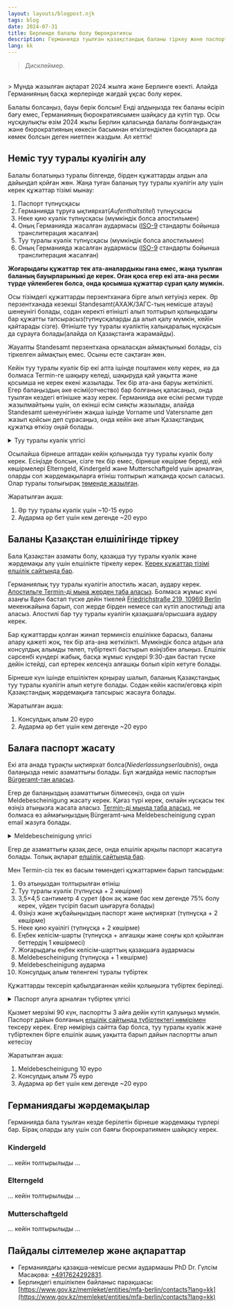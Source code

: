 ```yaml
---
layout: layouts/blogpost.njk
tags: blog
date: 2024-07-31
title: Берлинде балалы болу бюрократиясы
description: Германияда туылған қазақстандық баланы тіркеу және паспортын алу туралы нұсқаулық
lang: kk
---
```


> Дисклеймер.
<br>
> Мұнда жазылған ақпарат 2024 жылға және Берлинге өзекті. Алайда Германияның басқа жерлерінде жағдай ұқсас болу керек.

Балалы болсаңыз, бауы берік болсын! Енді алдыңызда тек баланы өсіріп бағу емес, Германияның бюрократиясымен шайқасу да күтіп тұр.
Осы нұсқаулықты өзім 2024 жылы Берлин қаласында балалы болғандықтан және бюрократияның көкесін басымнан өткізгендіктен басқаларға да көмек болсын деген ниетпен жаздым. Ал кеттік!

## <a name='geburtskunde-de'></a> Неміс туу туралы куәлігін алу

Балалы болатыңыз туралы білгенде, бірден құжаттарды алдын ала дайындап қойған жөн. Жаңа туған баланың туу туралы куәлігін алу үшін керек құжаттар тізімі мынау:

1. Паспорт түпнұсқасы
2. Германияда тұруға ықтиярхат(*Aufenthaltstitel*) түпнұсқасы
3. Неке қию куәлік түпнұсқасы (мүмкіндік болса апостильмен)
4. Оның Германияда жасалған аудармасы ([ISO-9][iso9] стандарты бойынша транслитерация жасалған)
5. Туу туралы куәлік түпнұсқасы (мүмкіндік болса апостильмен)
6. Оның Германияда жасалған аудармасы ([ISO-9][iso9] стандарты бойынша транслитерация жасалған)

**Жоғарыдағы құжаттар тек ата-аналардыкы ғана емес, жаңа туылған баланың бауырларыныкі де керек. Оған қоса егер екі ата-ана ресми түрде үйленбеген болса, онда қосымша құжаттар сұрап қалу мүмкін.**

Осы тізімдегі құжаттарды перзентханаға бірге алып кетуіңіз керек. Әр перзентханада кезекші Standesamt(АХАЖ/ЗАГС-тың немісше атауы) шенеунігі болады, содан керекті өтінішті алып толтырып қолыңыздағы бар құжатты тапсырасыз(түпнұсқаларды да алып қалу мүмкін, кейін қайтарады сізге). Өтініште туу туралы куәліктің халықаралық нұсқасын да сұрауға болады(алайда ол Қазақстанға жарамайды).

Жауапты Standesamt перзентхана орналасқан аймақтыныкі болады, сіз тіркелген аймақтың емес. Осыны есте сақтаған жөн.

Кейін туу туралы куәлік бір екі апта ішінде поштамен келу керек, иә да болмаса Termin-ге шақыру келеді, шақыруда қай уақытта және қосымша не керек екені жазылады. Тек бір ата-ана баруы жеткілікті. Егер балаңыздың әке есімі(отчество) бар болғаның қаласаңыз, онда туылған кездегі өтінішке жазу керек. Германияда әке есімі ресми түрде жазылмайтыны үшін, ол екінші есім сияқты жазылады, алайда Standesamt шенеунігінен жақша ішінде Vorname und Vatersname деп жазып қойсын деп сұрасаңыз, онда кейін әке атын Қазақстандық құжатқа өткізу оңай болады.

<details>
  <summary>Туу туралы куәлік үлгісі</summary>
  <img src='/images/geburtskunde.jpg' alt='Туу туралы куәлік үлгісінің суреті'/>
</details>

Осылайша бірнеше аптадан кейін қолыңызда туу туралы куәлік болу керек. Есіңізде болсын, сізге тек бір емес, бірнеше көшірме береді, кей көшірмелері Elterngeld, Kindergeld және Mutterschaftgeld үшін арналған, оларды сол жәрдемақыларға өтініш толтырып жатқанда қосып саласыз. Олар туралы толығырақ [төменде жазылған](#geld).

Жаратылған ақша:

1. Әр туу туралы куәлік үшін ~10-15 еуро
2. Аударма әр бет үшін кем дегенде ~20 еуро

## <a name='geburtskunde-kz'></a> Баланы Қазақстан елшілігінде тіркеу

Бала Қазақстан азаматы болу, қазақша туу туралы куәлік және жәрдемақы алу үшін елшілікте тіркелу керек. [Керек құжаттар тізімі елшілік сайтында бар][geburtskunde-kz].

Германиялық туу туралы куәлігін апостиль жасап, аудару керек. [Апостильге Termin-ді мына жерден таба аласыз][berlin-apostille]. Болмаса жұмыс күні азаңғы 8ден бастап түске дейін тікелей [Friedrichstraße 219, 10969 Berlin](https://maps.app.goo.gl/i8wCN7pgYnifgpW87) мекенжайына барып, сол жерде бірден немесе сәл күтіп апостильді ала аласыз. Апостилі бар туу туралы куәлігін қазақшаға/орысшаға аудару керек.

Бар құжаттарды қолған жинап терминсіз елшілікке барасыз, баланы апару қажеті жоқ, тек бір ата-ана жеткілікті. Мүмкіндік болса алдын ала консулдық алымды төлеп, түбіртекті бастырып өзіңізбен алыңыз. Елшілік сәрсенбі күндері жабық, басқа жұмыс күндері 9:30-дан бастап түске дейін істейді, сәл ертерек келсеңіз алғашқы болып кіріп кетуге болады.

Бірнеше күн ішінде елшіліктен қоңырау шалып, баланың Қазақстандық туу туралы куәлігін алып кетуге болады. Содан кейін каспи/еговқа кіріп Қазақстандық жәрдемақыға тапсырыс жасауға болады.

Жаратылған ақша:

1. Консулдық алым 20 еуро
2. Аударма әр бет үшін кем дегенде ~20 еуро

## <a name='passport'></a> Балаға паспорт жасату

Екі ата анада тұрақты ықтиярхат болса(*Niederlassungserlaubnis*), онда балаңызда неміс азаматтығы болады. Бұл жағдайда неміс паспортын [Bürgeramt-тан аласыз][passport-de].

Егер де балаңыздың азаматтығын білмесеңіз, онда ол үшін Meldebescheinigung жасату керек. Қағаз түрі керек, онлайн нұсқасы тек өзіңіз атыңызға жасата аласыз. [Termin-ді мында таба аласыз][berlin-meldebescheinigung], не болмаса өз аймағыңыздың Bürgeramt-ына Meldebescheinigung сұрап email жазуға болады.

<details>
  <summary>Meldebescheinigung үлгісі</summary>
  <img src='/images/meldebescheinigung.jpg' alt='Meldebescheinigung үлгісі'/>
</details>

Егер де азаматтығы қазақ десе, онда елшілік арқылы паспорт жасатуға болады. Толық ақпарат [елшілік сайтында бар][passport-kz].

Мен Termin-сіз тек өз басым төмендегі құжаттармен барып тапсырдым:

1. Өз атыңыздан толтырылған өтініш
2. Туу туралы куәлік (түпнұсқа + 2 көшірме)
3. 3,5×4,5 сантиметр 4 сурет (фон ақ және бас кем дегенде 75% болу керек, үйден түсіріп басып шығаруға болады)
4. Өзіңіз және жұбайыңыздың паспорт және ықтиярхат (түпнұсқа + 2 көшірме)
5. Неке қию куәілігі (түпнұсқа + 2 көшірме)
6. Еңбек келісім-шарты (түпнұсқа + алғашқы және соңғы қол қойылған беттердің 1 көшірмесі)
7. Жоғарыдағы еңбек келісім-шарттың қазақшаға аудармасы
8. Meldebescheinigung (түпнұсқа + 1 көшірме)
9. Meldebescheinigung аударма
10. Консулдық алым төленгені туралы түбіртек

Құжаттарды тексеріп қабылдағаннан кейін қолыңызға түбіртек беріледі.

<details>
  <summary>Паспорт алуға арналған түбіртек үлгісі</summary>
  <img src='/images/kz-passport-quittung.jpg' alt='Паспорт алуға арналған түбіртек үлгісі'/>
</details>

Қызмет мерзімі 90 күн, паспортты 3 айға дейін күтіп қалуыңыз мүмкін. Паспорт дайын болғаның [елшілік сайтында түбіртектегі нөмірімен][ready-docs-kz] тексеру керек. Егер нөміріңіз сайтта бар болса, туу туралы куәлік және түбіртекпен бірге елшілік ашық уақытта барып дайын паспортты алып кетесізү

Жаратылған ақша:

1. Meldebescheinigung 10 еуро
2. Консулдық алым 75 еуро
3. Аударма әр бет үшін кем дегенде ~20 еуро

## <a name='geld'></a> Германиядағы жәрдемақылар

Германияда бала туылған кезде берілетін бірнеше жәрдемақы түрлері бар. Бірақ оларды алу үшін сол баяғы бюрократиямен шайқасу керек.

### Kindergeld

... кейін толтырылыды ...

### Elterngeld

... кейін толтырылыды ...

### Mutterschaftgeld

... кейін толтырылыды ...

## Пайдалы сілтемелер және ақпараттар

- Германиядағы қазақша-немісше ресми аудармашы PhD Dr. Гүлсім Масақова: [+4917624292831](https://wa.me/4917624292831).
- Берлиндегі елшілікпен байланыс парақшасы: [https://www.gov.kz/memleket/entities/mfa-berlin/contacts?lang=kk](https://www.gov.kz/memleket/entities/mfa-berlin/contacts?lang=kk)

[iso9]: https://en.wikipedia.org/wiki/ISO_9
[geburtskunde-kz]: https://www.gov.kz/memleket/entities/mfa-berlin/press/article/details/145552?directionId=_5455&lang=kk
[passport-kz]: https://www.gov.kz/memleket/entities/mfa-berlin/press/article/details/144999?directionId=_5455&lang=kk
[ready-docs-kz]: https://www.gov.kz/memleket/entities/mfa-berlin/documents/details/602342?lang=kk
[passport-de]: https://service.berlin.de/dienstleistung/121151/
[berlin-apostille]: https://service.berlin.de/dienstleistung/320315/
[berlin-meldebescheinigung]: https://service.berlin.de/dienstleistung/120702/
